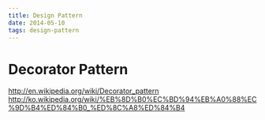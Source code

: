 ```yaml
---
title: Design Pattern
date: 2014-05-10
tags: design-pattern
---
```


#  Decorator Pattern

<http://en.wikipedia.org/wiki/Decorator_pattern>
<http://ko.wikipedia.org/wiki/%EB%8D%B0%EC%BD%94%EB%A0%88%EC%9D%B4%ED%84%B0_%ED%8C%A8%ED%84%B4>
